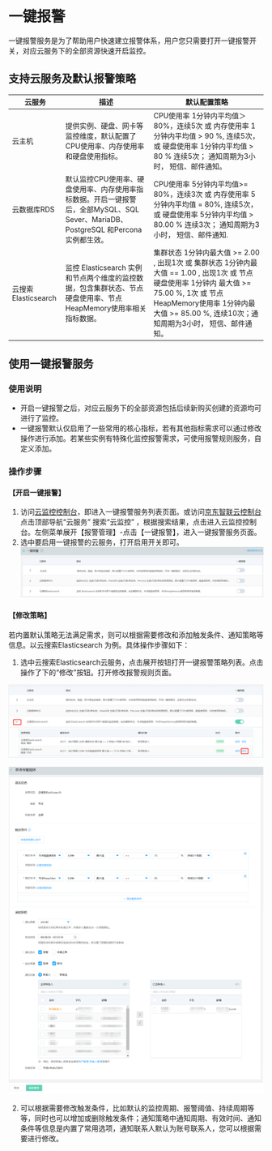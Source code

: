 # 一键报警
一键报警服务是为了帮助用户快速建立报警体系，用户您只需要打开一键报警开关，对应云服务下的全部资源快速开启监控。

## 支持云服务及默认报警策略
|云服务|描述|默认配置策略|
|---|----|----|
| 云主机| 提供实例、硬盘、网卡等监控维度，默认配置了CPU使用率、内存使用率和硬盘使用指标。| CPU使用率 1分钟内平均值＞80%，连续5次 或 内存使用率 1分钟内平均值 > 90 %, 连续5次，或 硬盘使用率 1分钟内平均值 > 80 % 连续5次； 通知周期为3小时， 短信、邮件通知。|
|云数据库RDS|默认监控CPU使用率、硬盘使用率、内存使用率指标数据。开启一键报警后，全部MySQL、SQL Sever、MariaDB、PostgreSQL 和Percona 实例都生效。|CPU使用率 5分钟内平均值>= 80%，连续3次 或 内存使用率 5分钟内平均值 = 80%, 连续5次，或 硬盘使用率 5分钟内平均值 > 80.00 % 连续3次； 通知周期为3小时， 短信、邮件通知.|
| 云搜索 Elasticsearch| 监控 Elasticsearch 实例和节点两个维度的监控数据，包含集群状态、节点硬盘使用率、节点HeapMemory使用率相关指标数据。|  集群状态 1分钟内最大值 >= 2.00 , 出现1次 或 集群状态 1分钟内最大值 == 1.00 , 出现1次  或 节点硬盘使用率 1分钟内 最大值 >= 75.00 %, 1次 或  节点HeapMemory使用率 1分钟内最大值 >= 85.00 %, 连续10次；通知周期为3小时， 短信、邮件通知。|

## 使用一键报警服务

### **使用说明**
- 开启一键报警之后，对应云服务下的全部资源包括后续新购买创建的资源均可进行了监控。
- 一键报警默认仅启用了一些常用的核心指标，若有其他指标需求可以通过修改操作进行添加。若某些实例有特殊化监控报警需求，可使用报警规则服务，自定义添加。

### **操作步骤**

#### 【开启一键报警】
1.  访问[云监控控制台](http://cms-console.jdcloud.com/alarm/oneclick/)，即进入一键报警服务列表页面。或访问[京东智联云控制台](https://console.jdcloud.com)点击顶部导航“云服务” 搜索“云监控” ，根据搜索结果，点击进入云监控控制台。左侧菜单展开【报警管理】-点击【一键报警】，进入一键报警服务页面。
2. 选中要启用一键报警的云服务，打开启用开关即可。
![一键报警1](../../../../../image/Cloud-Monitor/Alarm-Management/1-oneclick.png)

#### 【修改策略】  
若内置默认策略无法满足需求，则可以根据需要修改和添加触发条件、通知策略等信息。以云搜索Elasticsearch 为例。具体操作步骤如下：  
1. 选中云搜索Elasticsearch云服务，点击展开按钮打开一键报警策略列表。点击操作了下的“修改”按钮。打开修改报警规则页面。  

![一键报警2](../../../../../image/Cloud-Monitor/Alarm-Management/2-oneclick.png) 

![一键报警3](../../../../../image/Cloud-Monitor/Alarm-Management/3-Oneclick.png)

2. 可以根据需要修改触发条件，比如默认的监控周期、报警阈值、持续周期等等，同时也可以增加或删除触发条件；通知策略中通知周期、有效时间、通知条件等信息是内置了常用选项，通知联系人默认为账号联系人，您可以根据需要进行修改。
